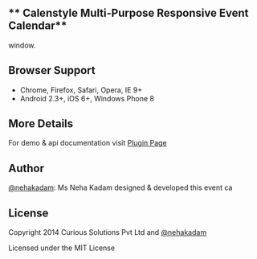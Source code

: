 ## ** Calenstyle Multi-Purpose Responsive Event Calendar**
window.

## Browser Support
- Chrome, Firefox, Safari, Opera, IE 9+
- Android 2.3+, iOS 6+, Windows Phone 8

## More Details
For demo & api documentation visit [Plugin Page](http://curioussolutions.github.io/Multi-Purpose-Responsive-Event-Calendar/ "Multi-Purpose Responsive Event Calendar Plugin Details")

## Author
[@nehakadam](https://github.com/nehakadam): Ms Neha Kadam designed & developed this event ca  


## License
Copyright 2014 Curious Solutions Pvt Ltd and [@nehakadam](https://github.com/nehakadam)

Licensed under the MIT License